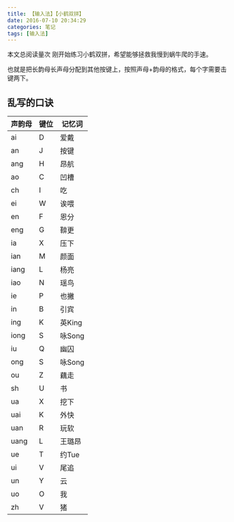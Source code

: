 ```yaml
---
title: 【输入法】【小鹤双拼】
date: 2016-07-10 20:34:29
categories: 笔记
tags: [输入法]
---
```

<span id="busuanzi_container_page_pv">
  本文总阅读量<span id="busuanzi_value_page_pv"></span>次
</span>
刚开始练习小鹤双拼，希望能够拯救我慢到蜗牛爬的手速。

也就是把长韵母长声母分配到其他按键上，按照声母+韵母的格式，每个字需要击键两下。
<!-- more -->
## 乱写的口诀

| 声韵母  | 键位   | 记忆词   |
| ---- | ---- | ----- |
| ai   | D    | 爱戴    |
| an   | J    | 按键    |
| ang  | H    | 昂航    |
| ao   | C    | 凹槽    |
| ch   | I    | 吃     |
| ei   | W    | 诶喂    |
| en   | F    | 恩分    |
| eng  | G    | 鞥更    |
| ia   | X    | 压下    |
| ian  | M    | 颜面    |
| iang | L    | 杨亮    |
| iao  | N    | 瑶鸟    |
| ie   | P    | 也撇    |
| in   | B    | 引宾    |
| ing  | K    | 英King |
| iong | S    | 咏Song |
| iu   | Q    | 幽囚    |
| ong  | S    | 咏Song |
| ou   | Z    | 藕走    |
| sh   | U    | 书     |
| ua   | X    | 挖下    |
| uai  | K    | 外快    |
| uan  | R    | 玩软    |
| uang | L    | 王璐昂   |
| ue   | T    | 约Tue  |
| ui   | V    | 尾追    |
| un   | Y    | 云     |
| uo   | O    | 我     |
| zh   | V    | 猪     |